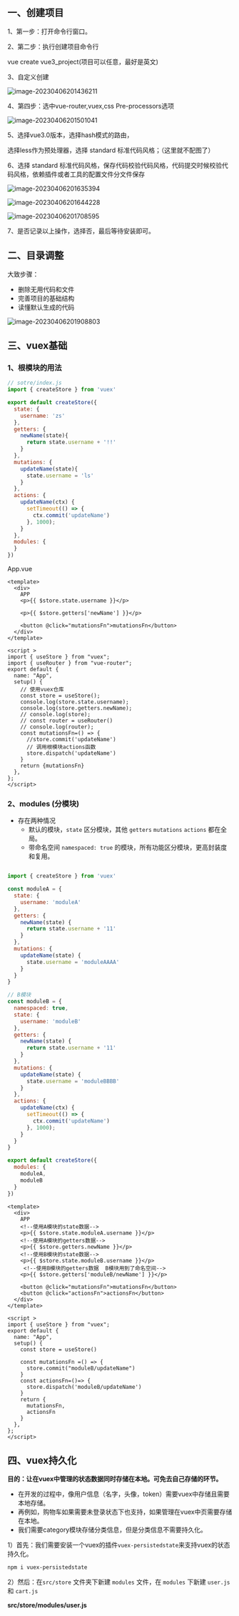 ## 一、创建项目

1、第一步：打开命令行窗口。

2、第二步：执行创建项目命令行

vue create vue3_project(项目可以任意，最好是英文)

3、自定义创建

![image-20230406201436211](笔记.assets/image-20230406201436211.png)

4、第四步：选中vue-router,vuex,css Pre-processors选项

![image-20230406201501041](笔记.assets/image-20230406201501041.png)

5、选择vue3.0版本，选择hash模式的路由，

选择less作为预处理器，选择 standard 标准代码风格；（这里就不配图了）

6、选择 standard 标准代码风格，保存代码校验代码风格，代码提交时候校验代码风格，依赖插件或者工具的配置文件分文件保存

![image-20230406201635394](笔记.assets/image-20230406201635394.png)

![image-20230406201644228](笔记.assets/image-20230406201644228.png)

![image-20230406201708595](笔记.assets/image-20230406201708595.png)

7、是否记录以上操作，选择否，最后等待安装即可。

## 二、目录调整

大致步骤：

- 删除无用代码和文件
- 完善项目的基础结构
- 读懂默认生成的代码

![image-20230406201908803](笔记.assets/image-20230406201908803.png)

## 三、vuex基础

### 1、根模块的用法



```js
// sotre/index.js
import { createStore } from 'vuex'

export default createStore({
  state: {
    username: 'zs'
  },
  getters: {
    newName(state){
      return state.username + '!!'
    }
  },
  mutations: {
    updateName(state){
      state.username = 'ls'
    }
  },
  actions: {
    updateName(ctx) {
      setTimeout(() => {
        ctx.commit('updateName')
      }, 1000);
    }
  },
  modules: {
  }
})

```

App.vue

```vue
<template>
  <div>
    APP
    <p>{{ $store.state.username }}</p>

    <p>{{ $store.getters['newName'] }}</p>

    <button @click="mutationsFn">mutationsFn</button>
  </div>
</template>

<script >
import { useStore } from "vuex";
import { useRouter } from "vue-router";
export default {
  name: "App",
  setup() {
    // 使用vuex仓库
    const store = useStore();
    console.log(store.state.username);
    console.log(store.getters.newName);
    // console.log(store);
    // const router = useRouter()
    // console.log(router);
    const mutationsFn=() => {
      //store.commit('updateName')
      // 调用根模块actions函数
      store.dispatch('updateName')
    }
    return {mutationsFn}
  },
};
</script>

```

### 2、modules (分模块)

- 存在两种情况
  - 默认的模块，`state` 区分模块，其他 `getters` `mutations` `actions` 都在全局。
  - 带命名空间 `namespaced: true` 的模块，所有功能区分模块，更高封装度和复用。

```js

import { createStore } from 'vuex'

const moduleA = {
  state: {
    username: 'moduleA'
  },
  getters: {
    newName(state) {
      return state.username + '11'
    }
  },
  mutations: {
    updateName(state) {
      state.username = 'moduleAAAA'
    }
  }
}

// B模块
const moduleB = {
  namespaced: true,
  state: {
    username: 'moduleB'
  },
  getters: {
    newName(state) {
      return state.username + '11'
    }
  },
  mutations: {
    updateName(state) {
      state.username = 'moduleBBBB'
    }
  },
  actions: {
    updateName(ctx) {
      setTimeout(() => {
        ctx.commit('updateName')
      }, 1000);
    }
  }
}

export default createStore({
  modules: {
    moduleA,
    moduleB
  }
})

```

```vue
<template>
  <div>
    APP
    <!--使用A模块的state数据-->
    <p>{{ $store.state.moduleA.username }}</p>
    <!--使用A模块的getters数据-->
    <p>{{ $store.getters.newName }}</p>
    <!--使用B模块的state数据-->
    <p>{{ $store.state.moduleB.username }}</p>
     <!--使用B模块的getters数据  B模块用到了命名空间-->
    <p>{{ $store.getters['moduleB/newName'] }}</p>

    <button @click="mutationsFn">mutationsFn</button>
    <button @click="actionsFn">actionsFn</button>
  </div>
</template>

<script >
import { useStore } from "vuex";
export default {
  name: "App",
  setup() {
    const store = useStore()

    const mutationsFn =() => {
      store.commit("moduleB/updateName")
    }
    const actionsFn=()=> {
      store.dispatch('moduleB/updateName')
    }
    return {
      mutationsFn,
      actionsFn
    }
  },
};
</script>

```

## 四、vuex持久化

**目的：让在vuex中管理的状态数据同时存储在本地。可免去自己存储的环节。**

- 在开发的过程中，像用户信息（名字，头像，token）需要vuex中存储且需要本地存储。
- 再例如，购物车如果需要未登录状态下也支持，如果管理在vuex中页需要存储在本地。
- 我们需要category模块存储分类信息，但是分类信息不需要持久化。

1）首先：我们需要安装一个vuex的插件`vuex-persistedstate`来支持vuex的状态持久化。

```sh
npm i vuex-persistedstate
```

2）然后：在`src/store` 文件夹下新建 `modules` 文件，在 `modules` 下新建 `user.js` 和 `cart.js`

**src/store/modules/user.js**

